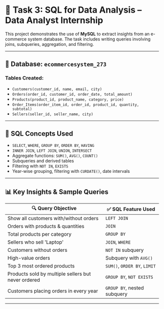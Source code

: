 # 🧠 Task 3: SQL for Data Analysis – Data Analyst Internship

This project demonstrates the use of **MySQL** to extract insights from an e-commerce system database. The task includes writing queries involving joins, subqueries, aggregation, and filtering.

---

## 📁 Database: `ecommercesystem_273`

### Tables Created:
- `Customers(customer_id, name, email, city)`
- `Orders(order_id, customer_id, order_date, total_amount)`
- `Products(product_id, product_name, category, price)`
- `Order_Items(order_item_id, order_id, product_id, quantity, subtotal)`
- `Sellers(seller_id, seller_name, city)`

---

## 📌 SQL Concepts Used

- `SELECT`, `WHERE`, `GROUP BY`, `ORDER BY`, `HAVING`
- `INNER JOIN`, `LEFT JOIN`, `UNION`, `INTERSECT`
- Aggregate functions: `SUM()`, `AVG()`, `COUNT()`
- Subqueries and derived tables
- Filtering with `NOT IN`, `EXISTS`
- Year-wise grouping, filtering with `CURDATE()`, date intervals

---

## 📊 Key Insights & Sample Queries

| 🔍 Query Objective | ✅ SQL Feature Used |
|-------------------|--------------------|
| Show all customers with/without orders | `LEFT JOIN` |
| Orders with products & quantities | `JOIN` |
| Total products per category | `GROUP BY` |
| Sellers who sell 'Laptop' | `JOIN`, `WHERE` |
| Customers without orders | `NOT IN` subquery |
| High-value orders | Subquery with `AVG()` |
| Top 3 most ordered products | `SUM()`, `ORDER BY`, `LIMIT` |
| Products sold by multiple sellers but never ordered | `GROUP BY`, `NOT EXISTS` |
| Customers placing orders in every year | `GROUP BY`, nested subquery |

---



